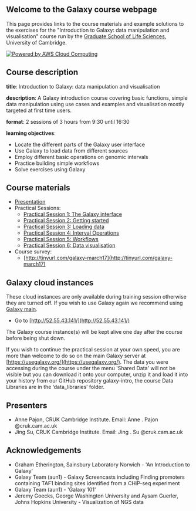 ## Welcome to the Galaxy course webpage

This page provides links to the course materials and example solutions to the exercises for the "Introduction to Galaxy: data manipulation and visualisation" course run by the [Graduate School of Life Sciences](http://www.training.cam.ac.uk/gsls/), University of Cambridge.

[![Powered by AWS Cloud Computing](http://awsmedia.s3.amazonaws.com/AWS_Logo_PoweredBy_127px.png)](http://aws.amazon.com/what-is-cloud-computing)

## Course description

**title**: Introduction to Galaxy: data manipulation and visualisation

**description**: A Galaxy introduction course covering basic functions, simple data manipulation using use cases and examples and visualisation mostly targeted at first time users.

**format**: 2 sessions of 3 hours from 9:30 until 16:30

**learning objectives**:
* Locate the different parts of the Galaxy user interface
* Use Galaxy to load data from different sources
* Employ different basic operations on genomic intervals
* Practice building simple workflows
* Solve exercises using Galaxy

## Course materials

* [Presentation](http://goo.gl/uUUYZa)
* Practical Sessions:
  * [Practical Session 1: The Galaxy interface](galaxy_intro_session1.md)
  * [Practical Session 2: Getting started](galaxy_intro_session2.md)
  * [Practical Session 3: Loading data](galaxy_intro_session3.md)
  * [Practical Session 4: Interval Operations](galaxy_intro_session4.md)
  * [Practical Session 5: Workflows](galaxy_intro_session5.md)
  * [Practical Session 6: Data visualisation](galaxy_intro_session6.md)
* Course survey:
  * [http://tinyurl.com/galaxy-march17](http://tinyurl.com/galaxy-march17)

## Galaxy cloud instances

These cloud instances are only available during training session otherwise they are turned off. If you wish to use Galaxy again we recommend using [Galaxy main](https://usegalaxy.org/).

* Go to [http://52.55.43.141/](http://52.55.43.141/)

The Galaxy course instance(s) will be kept alive one day after the course before being shut down.

If you wish to continue the practical session at your own speed, you are more than welcome to do so on the main Galaxy server at [https://usegalaxy.org/](https://usegalaxy.org/). The data you were accessing during the course under the menu 'Shared Data' will not be visible but you can download it onto your computer, unzip it and load it into your history from our GitHub repository galaxy-intro, the course Data Libraries are in the ‘data_libraries’ folder.

## Presenters

* Anne Pajon, CRUK Cambridge Institute. Email: Anne . Pajon @cruk.cam.ac.uk
* Jing Su, CRUK Cambridge Institute. Email: Jing . Su @cruk.cam.ac.uk

## Acknowledgements

* Graham Etherington, Sainsbury Laboratory Norwich - 'An Introduction to Galaxy'
* Galaxy Team (aun1) - Galaxy Screencasts including Finding promoters containing TAF1 binding sites identified from a CHiP-seq experiment
* Galaxy Team (aun1) - 'Galaxy 101'
* Jeremy Goecks, George Washington University and Aysam Guerler, Johns Hopkins University - Visualization of NGS data
